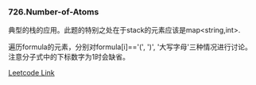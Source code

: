 ### 726.Number-of-Atoms

典型的栈的应用。此题的特别之处在于stack的元素应该是map<string,int>.

遍历formula的元素，分别对formula[i]=='(', ')', '大写字母'三种情况进行讨论。注意分子式中的下标数字为1时会缺省。


[Leetcode Link](https://leetcode.com/problems/number-of-atoms)
